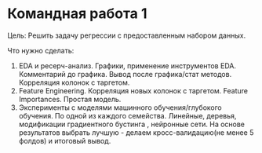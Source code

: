 # Командная работа 1

Цель: Решить задачу регрессии с предоставленным набором данных.

Что нужно сделать:
1. EDA и ресерч-анализ. Графики, применение инструментов EDA. Комментарий до графика. Вывод после графика/стат методов. Корреляция колонок с таргетом.
2. Feature Engineering. Корреляция новых колонок с таргетом. Feature Importances. Простая модель.
3. Эксперименты с моделями машинного обучения/глубокого обучения. По одной из каждого семейства. Линейные, деревья, модификации градиентного бустинга , нейронные сети. На основе результатов выбрать лучшую - делаем кросс-валидацию(не менее 5 фолдов) и итоговый вывод. 